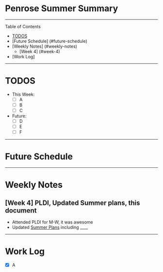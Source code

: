 # Penrose Summer Summary
------------
Table of Contents
* [TODOS](#todos)
* [Future Schedule] (#future-schedule)
* [Weekly Notes] (#weekly-notes)
   * [Week 4] (#week-4)
* [Work Log]

------------
# TODOS
- This Week:
  - [ ] A
  - [ ] B
  - [ ] C
- Future:
  - [ ] D
  - [ ] E
  - [ ] F
  
----------
# Future Schedule


-----------
# Weekly Notes

## [Week 4] PLDI, Updated Summer plans, this document
* Attended PLDI for M-W, it was awesome
* Updated [Summer Plans](https://docs.google.com/document/d/1gkI0dG9Wuk-udoWudLrE4tjXj6ei4QSu1uRS4YOBwXo/edit) including ____

-----

# Work Log
  - [x] A
